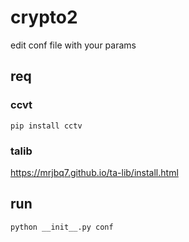 # crypto2


edit conf file with your params

## req
### ccvt
``` pip install cctv ```
### talib
https://mrjbq7.github.io/ta-lib/install.html


## run
``` python __init__.py conf ```


